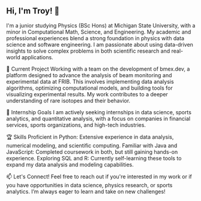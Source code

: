 ## Hi, I'm Troy! 👋

I'm a junior studying Physics (BSc Hons) at Michigan State University, with a minor in Computational Math, Science, and Engineering. My academic and professional experiences blend a strong foundation in physics with data science and software engineering. I am passionate about using data-driven insights to solve complex problems in both scientific research and real-world applications.

🌱 Current Project
Working with a team on the development of bmex.dev, a platform designed to advance the analysis of beam monitoring and experimental data at FRIB. This involves implementing data analysis algorithms, optimizing computational models, and building tools for visualizing experimental results. My work contributes to a deeper understanding of rare isotopes and their behavior.

💼 Internship Goals
I am actively seeking internships in data science, sports analytics, and quantitative analysis, with a focus on companies in financial services, sports organizations, and high-tech industries. 

🏆 Skills
Proficient in Python: Extensive experience in data analysis, numerical modeling, and scientific computing.
Familiar with Java and JavaScript: Completed coursework in both, but still gaining hands-on experience.
Exploring SQL and R: Currently self-learning these tools to expand my data analysis and modeling capabilities.

📫 Let's Connect!
Feel free to reach out if you're interested in my work or if you have opportunities in data science, physics research, or sports analytics. I’m always eager to learn and take on new challenges!

<!--
**dashertr/dashertr** is a ✨ _special_ ✨ repository because its `README.md` (this file) appears on your GitHub profile.

Here are some ideas to get you started:

- 🔭 I’m currently working on ...
- 🌱 I’m currently learning ...
- 👯 I’m looking to collaborate on ...
- 🤔 I’m looking for help with ...
- 💬 Ask me about ...
- 📫 How to reach me: ...
- 😄 Pronouns: ...
- ⚡ Fun fact: ...
-->
